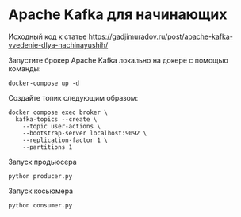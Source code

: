 # Apache Kafka для начинающих

Исходный код к статье https://gadjimuradov.ru/post/apache-kafka-vvedenie-dlya-nachinayushih/

Запустите брокер Apache Kafka локально на докере с помощью команды:

```
docker-compose up -d
```

Создайте топик следующим образом:

```
docker compose exec broker \
  kafka-topics --create \
    --topic user-actions \
    --bootstrap-server localhost:9092 \
    --replication-factor 1 \
    --partitions 1
```

Запуск продьюсера 
```shell
python producer.py 
```


Запуск косьюмера 
```shell
python consumer.py 
```